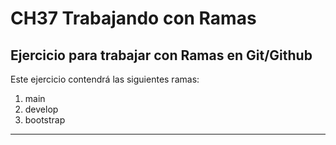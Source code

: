 # CH37 Trabajando con Ramas
## Ejercicio para trabajar con Ramas en Git/Github

Este ejercicio contendrá las siguientes ramas:
1. main
2. develop
3. bootstrap

---

